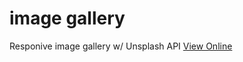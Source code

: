 # image gallery
Responive image gallery w/ Unsplash API
[View Online](https://codemax999.github.io/image_gallery/)